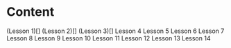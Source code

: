 # Content 

  (Lesson 1)[]
  (Lesson 2)[]
  (Lesson 3)[]
  Lesson 4
  Lesson 5
  Lesson 6
  Lesson 7
  Lesson 8
  Lesson 9
  Lesson 10
  Lesson 11
  Lesson 12
  Lesson 13
  Lesson 14
